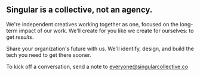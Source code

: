 ## Singular is a collective, not an agency.

We're independent creatives working together as one, focused on the long-term impact of our work. We'll create for you like we create for ourselves: to get *results*.

Share your organization's future with us. We'll identify, design, and build the tech you need to get there sooner.

To kick off a conversation, send a note to [everyone@singularcollective.co](mailto:everyone@singularcollective.co)
